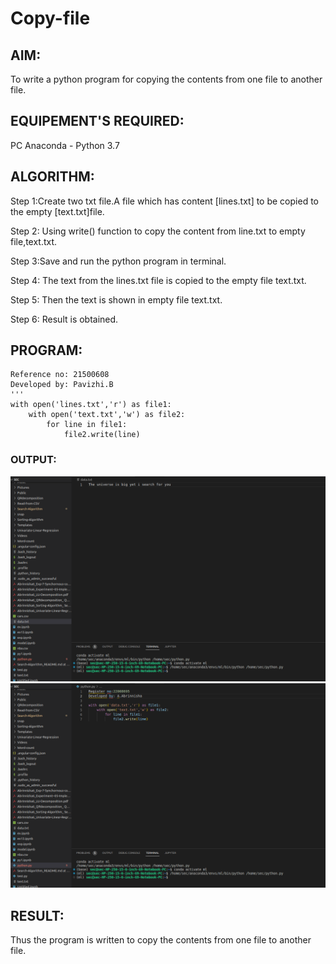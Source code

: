 # Copy-file

## AIM:
To write a python program for copying the contents from one file to another file.

## EQUIPEMENT'S REQUIRED: 
PC
Anaconda - Python 3.7

## ALGORITHM: 
Step 1:Create two txt file.A file which has content [lines.txt] to be copied to the empty [text.txt]file.

Step 2: 
Using write() function to copy the content from line.txt to empty file,text.txt.
 
Step 3:Save and run the python program in terminal.

Step 4:  The text from the lines.txt file is copied to the empty file text.txt.

Step 5: Then the text is shown in empty file text.txt.

Step 6: Result is obtained.



## PROGRAM:
```
Reference no: 21500608
Developed by: Pavizhi.B
'''
with open('lines.txt','r') as file1:
    with open('text.txt','w') as file2:
        for line in file1:
            file2.write(line)
```

### OUTPUT:
![](./ss1.png)
![](./ss.png)


## RESULT:
Thus the program is written to copy the contents from one file to another file.